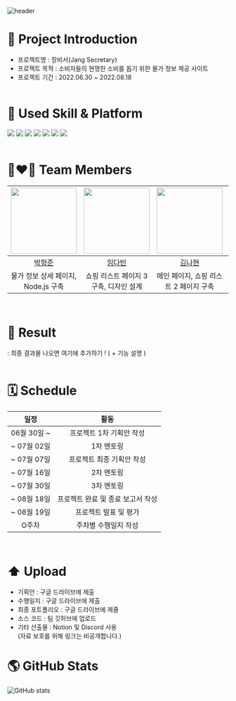![header](https://capsule-render.vercel.app/api?type=waving&color=gradient&height=300&section=header&text=Team%20TMI&fontSize=90)

# 🎨 Project Introduction

- 프로젝트명
  : 장비서(Jang Secretary)
- 프로젝트 목적
  : 소비자들의 현명한 소비를 돕기 위한 물가 정보 제공 사이트
- 프로젝트 기간
  : 2022.06.30 ~ 2022.08.18
  <br/><br/>

# 🤹 Used Skill & Platform

<img src="https://img.shields.io/badge/HTML5-E34F26?style=for-the-badge&logo=HTML5&logoColor=black"> <img src="https://img.shields.io/badge/CSS3-1572B6?style=for-the-badge&logo=CSS3&logoColor=black"> <img src="https://img.shields.io/badge/JavaScript-F7DF1E?style=for-the-badge&logo=JavaScript&logoColor=black"> <img src="https://img.shields.io/badge/Node.js-#339933?style=for-the-badge&logo=Node.js&logoColor=black"> <img src="https://img.shields.io/badge/Visual Studio Code-007ACC?style=for-the-badge&logo=Visual Studio Code&logoColor=black"> <img src="https://img.shields.io/badge/OpenAPI-6BA539?style=for-the-badge&logo=OpenAPI Initiative&logoColor=black"> <img src="https://img.shields.io/badge/GitHub-181717?style=for-the-badge&logo=GitHub&logoColor=black">  
 </br>

# 👩‍❤️‍👨 Team Members

| <img src="https://user-images.githubusercontent.com/109474391/182086295-125e0da0-9687-4e8d-95b0-37acc31252f6.jpg"  width="150" height="150"/> | <img src="https://user-images.githubusercontent.com/103403634/180957419-98acf90c-d964-4ac4-826c-7be77084b2f4.jpg"  width="150" height="150"/> | <img src="https://user-images.githubusercontent.com/109474391/182086390-42b3aa17-4879-42f7-b72d-a093e951788c.jpg"  width="150" height="150"/> | <img src="https://user-images.githubusercontent.com/109474391/182086473-e66c8be6-3cfd-4466-ad0c-575de1fa4e76.jpg"  width="150" height="150"/> | <img src="https://user-images.githubusercontent.com/109474391/182086431-3356c6d9-a9c8-4dea-8e93-c3f519f353da.jpg"  width="150" height="150"/> |
| :-------------------------------------------------------------------------------------------------------------------------------------------: | :-------------------------------------------------------------------------------------------------------------------------------------------: | :-------------------------------------------------------------------------------------------------------------------------------------------: | :-------------------------------------------------------------------------------------------------------------------------------------------: | :-------------------------------------------------------------------------------------------------------------------------------------------: |
|                                                   [박형준](https://github.com/HyeongJun030)                                                   |                                                     [임다빈](https://github.com/olabeann)                                                     |                                                     [김나현](https://github.com/evelynKr)                                                     |                                                  [허승현](https://github.com/seunghyeonheo)                                                   |                                                   [우형규](https://github.com/WooHyounggyu)                                                   |
|                                                                   물가 정보 상세 페이지, Node.js 구축                                                                   |                                                     쇼핑 리스트 페이지 3 구축, 디자인 설계                                                     |                                                          메인 페이지, 쇼핑 리스트 2 페이지 구축                                                          |                                                    물가 정보 페이지, 가계부 페이지 구축                                                    |                                                          쇼핑 리스트 페이지 1, 소개 페이지 구축                                                          |

  <br/>

# 🔎 Result

: 최종 결과물 나오면 여기에 추가하기 ! ( + 기능 설명 )
<br/><br/>

# 🗓️ Schedule

|    일정     |               활동                |
| :---------: | :-------------------------------: |
| 06월 30일 ~ |     프로젝트 1차 기획안 작성      |
| ~ 07월 02일 |            1차 멘토링             |
| ~ 07월 07일 |     프로젝트 최종 기획안 작성     |
| ~ 07월 16일 |            2차 멘토링             |
| ~ 07월 30일 |            3차 멘토링             |
| ~ 08월 18일 | 프로젝트 완료 및 종료 보고서 작성 |
| ~ 08월 19일 |       프로젝트 발표 및 평가       |
|    O주차    |       주차별 수행일지 작성        |

<br/>

# ⬆️ Upload

- 기획안 : 구글 드라이브에 제출
- 수행일지 : 구글 드라이브에 제출
- 최종 포트폴리오 : 구글 드라이브에 제줄
- 소스 코드 : 팀 깃허브에 업로드
- 기타 산출물 : Notion 및 Discord 사용 <br/>
(자료 보호를 위해 링크는 비공개합니다.)
  <br/>

# 🌎 GitHub Stats

![GitHub stats](https://github-readme-stats.vercel.app/api?username=TMI&show_icons=true&theme=gotham)
